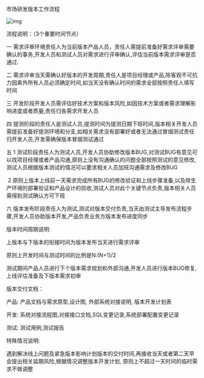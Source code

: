 市场研发版本工作流程

![img](https://starlink.feishu.cn/space/api/box/stream/download/asynccode/?code=MDU3Nzc0NGJiODIxMmMyM2ZjNjYyYTg3MDcwZmI1YWJfdzJObU80Q3JZOE1TRnM4MnNmQlVJSm5Fd2pJRzdtbVhfVG9rZW46Ym94Y241dHRNWGE3ek1rUmR6QUFWV0twRWFkXzE2MjYwNTU2NTc6MTYyNjA1OTI1N19WNA)







流程说明：（3个重要时间节点）

 一   需求评审环境责任人为当前版本产品人员，责任人需提前准备好需求评审需要确认的事务,开发人员和测试人员对需求进行评审确认,评估当前版本需求评审是否通过.

 二   需求评审当天需确认好版本的开发周期,责任人是项目经理或产品,除客观不可抗力因素外所有人员必须确定时间,如当天没有确认时间的需求全部按照责任人填写时间

三    开发阶段开发人员需评估好技术方案和版本风险,如因技术方案或者需求理解影响进度或者质量,责任归各需求开发人员

四    提测阶段的责任人是测试人员,提测时间为提测日期下班时间,版本相关开发人员需提前准备好提测环境和分支,如相关需求没有部署好或者无法通过冒烟测试责任归开发人员,开发需确保版本冒烟测试通过

五    1  测试阶段责任人为测试人员,开发人员协助修改版本BUG,对测试BUG有意见可以找项目经理或者产品沟通,原则上没有沟通确认的问题全部按照测试的意见修改,测试人员根据版本测试的情况可以要求相关人员加班沟通需求及修改BUG

​         2  原则上版本上线前一天需求完成所有BUG的修改验证和上线步骤准备,以及除生产环境的部署验证和产品设计的验收,测试人员对此个关键节点负责,版本相关人员需得到测试确认方可下班

六    版本发布阶段责任人为测试,测试对版本交付负责,当天由测试主导发布流程步骤,开发人员协助版本开发,产品负责业务方版本发布进度同步

版本时间周期说明:

上版本与下版本的衔接时间为版本发布当天进行需求评审

原则上开发时间与测试时间的比例是N:(N+1)/2

测试期间产品人员进行下个版本需求规划和外部沟通,开发人员进行版本BUG修复,上线评估准备及下版本需求初审

版本交付文档：

产品: 产品文档与需求原型,设计图, 外部系统对接说明, 版本开发计划表

开发: 系统对接流程图,对接接口文档,SQL变更记录,系统部署配置变更记录

测试: 测试用例,测试报告

特殊情况说明:

遇到解决线上问题及紧急版本影响计划版本的交付时间,再接收当天或者第二天早会提出相关延期风险,根据情况调整版本开发计划, 原则上不超过一天时间的临时需求不做调整